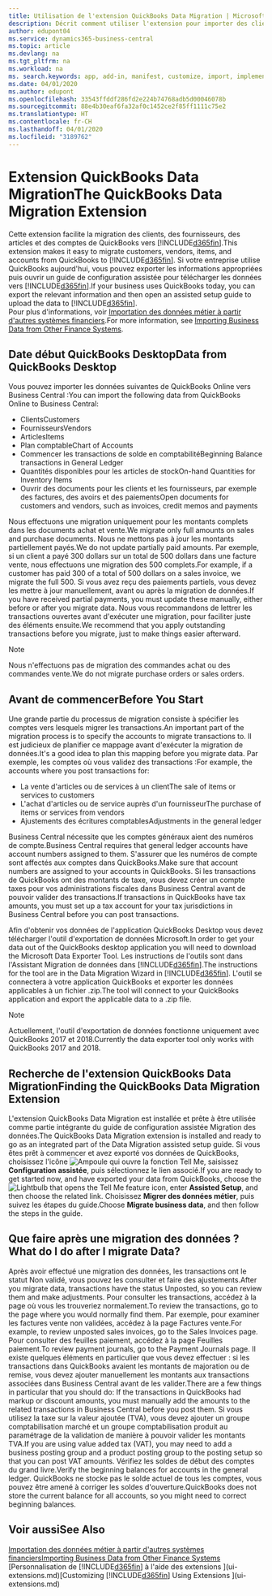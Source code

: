 ```yaml
---
title: Utilisation de l'extension QuickBooks Data Migration | Microsoft Docs
description: Décrit comment utiliser l'extension pour importer des clients, des fournisseurs, des articles, et des comptes de QuickBooks Desktop dans Business Central.
author: edupont04
ms.service: dynamics365-business-central
ms.topic: article
ms.devlang: na
ms.tgt_pltfrm: na
ms.workload: na
ms. search.keywords: app, add-in, manifest, customize, import, implement
ms.date: 04/01/2020
ms.author: edupont
ms.openlocfilehash: 33543ffddf286fd2e224b74768adb5d00046078b
ms.sourcegitcommit: 88e4b30eaf6fa32af0c1452ce2f85ff1111c75e2
ms.translationtype: HT
ms.contentlocale: fr-CH
ms.lasthandoff: 04/01/2020
ms.locfileid: "3189762"
---
```

# <a name="the-quickbooks-data-migration-extension"></a><span data-ttu-id="3446c-103">Extension QuickBooks Data Migration</span><span class="sxs-lookup"><span data-stu-id="3446c-103">The QuickBooks Data Migration Extension</span></span>
<span data-ttu-id="3446c-104">Cette extension facilite la migration des clients, des fournisseurs, des articles et des comptes de QuickBooks vers [!INCLUDE[d365fin](includes/d365fin_md.md)].</span><span class="sxs-lookup"><span data-stu-id="3446c-104">This extension makes it easy to migrate customers, vendors, items, and accounts from QuickBooks to [!INCLUDE[d365fin](includes/d365fin_md.md)].</span></span> <span data-ttu-id="3446c-105">Si votre entreprise utilise QuickBooks aujourd'hui, vous pouvez exporter les informations appropriées puis ouvrir un guide de configuration assistée pour télécharger les données vers [!INCLUDE[d365fin](includes/d365fin_md.md)].</span><span class="sxs-lookup"><span data-stu-id="3446c-105">If your business uses QuickBooks today, you can export the relevant information and then open an assisted setup guide to upload the data to [!INCLUDE[d365fin](includes/d365fin_md.md)].</span></span>  
<span data-ttu-id="3446c-106">Pour plus d'informations, voir [Importation des données métier à partir d'autres systèmes financiers](across-import-data-configuration-packages.md).</span><span class="sxs-lookup"><span data-stu-id="3446c-106">For more information, see [Importing Business Data from Other Finance Systems](across-import-data-configuration-packages.md).</span></span>

## <a name="data-from-quickbooks-desktop"></a><span data-ttu-id="3446c-107">Date début QuickBooks Desktop</span><span class="sxs-lookup"><span data-stu-id="3446c-107">Data from QuickBooks Desktop</span></span>
 
<span data-ttu-id="3446c-108">Vous pouvez importer les données suivantes de QuickBooks Online vers Business Central :</span><span class="sxs-lookup"><span data-stu-id="3446c-108">You can import the following data from QuickBooks Online to Business Central:</span></span>

- <span data-ttu-id="3446c-109">Clients</span><span class="sxs-lookup"><span data-stu-id="3446c-109">Customers</span></span>  
- <span data-ttu-id="3446c-110">Fournisseurs</span><span class="sxs-lookup"><span data-stu-id="3446c-110">Vendors</span></span>  
- <span data-ttu-id="3446c-111">Articles</span><span class="sxs-lookup"><span data-stu-id="3446c-111">Items</span></span>  
- <span data-ttu-id="3446c-112">Plan comptable</span><span class="sxs-lookup"><span data-stu-id="3446c-112">Chart of Accounts</span></span>  
- <span data-ttu-id="3446c-113">Commencer les transactions de solde en comptabilité</span><span class="sxs-lookup"><span data-stu-id="3446c-113">Beginning Balance transactions in General Ledger</span></span>  
- <span data-ttu-id="3446c-114">Quantités disponibles pour les articles de stock</span><span class="sxs-lookup"><span data-stu-id="3446c-114">On-hand Quantities for Inventory Items</span></span>  
- <span data-ttu-id="3446c-115">Ouvrir des documents pour les clients et les fournisseurs, par exemple des factures, des avoirs et des paiements</span><span class="sxs-lookup"><span data-stu-id="3446c-115">Open documents for customers and vendors, such as invoices, credit memos and payments</span></span>  

<span data-ttu-id="3446c-116">Nous effectuons une migration uniquement pour les montants complets dans les documents achat et vente.</span><span class="sxs-lookup"><span data-stu-id="3446c-116">We migrate only full amounts on sales and purchase documents.</span></span> <span data-ttu-id="3446c-117">Nous ne mettons pas à jour les montants partiellement payés.</span><span class="sxs-lookup"><span data-stu-id="3446c-117">We do not update partially paid amounts.</span></span> <span data-ttu-id="3446c-118">Par exemple, si un client a payé 300 dollars sur un total de 500 dollars dans une facture vente, nous effectuons une migration des 500 complets.</span><span class="sxs-lookup"><span data-stu-id="3446c-118">For example, if a customer has paid 300 of a total of 500 dollars on a sales invoice, we migrate the full 500.</span></span> <span data-ttu-id="3446c-119">Si vous avez reçu des paiements partiels, vous devez les mettre à jour manuellement, avant ou après la migration de données.</span><span class="sxs-lookup"><span data-stu-id="3446c-119">If you have received partial payments, you must update these manually, either before or after you migrate data.</span></span> <span data-ttu-id="3446c-120">Nous vous recommandons de lettrer les transactions ouvertes avant d'exécuter une migration, pour faciliter juste des éléments ensuite.</span><span class="sxs-lookup"><span data-stu-id="3446c-120">We recommend that you apply outstanding transactions before you migrate, just to make things easier afterward.</span></span>

> [!NOTE]
> <span data-ttu-id="3446c-121">Nous n'effectuons pas de migration des commandes achat ou des commandes vente.</span><span class="sxs-lookup"><span data-stu-id="3446c-121">We do not migrate purchase orders or sales orders.</span></span>

## <a name="before-you-start"></a><span data-ttu-id="3446c-122">Avant de commencer</span><span class="sxs-lookup"><span data-stu-id="3446c-122">Before You Start</span></span>
<span data-ttu-id="3446c-123">Une grande partie du processus de migration consiste à spécifier les comptes vers lesquels migrer les transactions.</span><span class="sxs-lookup"><span data-stu-id="3446c-123">An important part of the migration process is to specify the accounts to migrate transactions to.</span></span> <span data-ttu-id="3446c-124">Il est judicieux de planifier ce mappage avant d'exécuter la migration de données.</span><span class="sxs-lookup"><span data-stu-id="3446c-124">It's a good idea to plan this mapping before you migrate data.</span></span> <span data-ttu-id="3446c-125">Par exemple, les comptes où vous validez des transactions :</span><span class="sxs-lookup"><span data-stu-id="3446c-125">For example, the accounts where you post transactions for:</span></span>

- <span data-ttu-id="3446c-126">La vente d'articles ou de services à un client</span><span class="sxs-lookup"><span data-stu-id="3446c-126">The sale of items or services to customers</span></span>  
- <span data-ttu-id="3446c-127">L'achat d'articles ou de service auprès d'un fournisseur</span><span class="sxs-lookup"><span data-stu-id="3446c-127">The purchase of items or services from vendors</span></span>  
- <span data-ttu-id="3446c-128">Ajustements des écritures comptables</span><span class="sxs-lookup"><span data-stu-id="3446c-128">Adjustments in the general ledger</span></span>  

<span data-ttu-id="3446c-129">Business Central nécessite que les comptes généraux aient des numéros de compte.</span><span class="sxs-lookup"><span data-stu-id="3446c-129">Business Central requires that general ledger accounts have account numbers assigned to them.</span></span> <span data-ttu-id="3446c-130">S'assurer que les numéros de compte sont affectés aux comptes dans QuickBooks.</span><span class="sxs-lookup"><span data-stu-id="3446c-130">Make sure that account numbers are assigned to your accounts in QuickBooks.</span></span>
<span data-ttu-id="3446c-131">Si les transactions de QuickBooks ont des montants de taxe, vous devez créer un compte taxes pour vos administrations fiscales dans Business Central avant de pouvoir valider des transactions.</span><span class="sxs-lookup"><span data-stu-id="3446c-131">If transactions in QuickBooks have tax amounts, you must set up a tax account for your tax jurisdictions in Business Central before you can post transactions.</span></span>

<span data-ttu-id="3446c-132">Afin d'obtenir vos données de l'application QuickBooks Desktop vous devez télécharger l'outil d'exportation de données Microsoft.</span><span class="sxs-lookup"><span data-stu-id="3446c-132">In order to get your data out of the QuickBooks desktop application you will need to download the Microsoft Data Exporter Tool.</span></span>  <span data-ttu-id="3446c-133">Les instructions de l'outils sont dans l'Assistant Migration de données dans [!INCLUDE[d365fin](includes/d365fin_md.md)].</span><span class="sxs-lookup"><span data-stu-id="3446c-133">The instructions for the tool are in the Data Migration Wizard in [!INCLUDE[d365fin](includes/d365fin_md.md)].</span></span> <span data-ttu-id="3446c-134">L'outil se connectera à votre application QuickBooks et exporter les données applicables à un fichier .zip.</span><span class="sxs-lookup"><span data-stu-id="3446c-134">The tool will connect to your QuickBooks application and export the applicable data to a .zip file.</span></span>  

> [!NOTE]
> <span data-ttu-id="3446c-135">Actuellement, l'outil d'exportation de données fonctionne uniquement avec QuickBooks 2017 et 2018.</span><span class="sxs-lookup"><span data-stu-id="3446c-135">Currently the data exporter tool only works with QuickBooks 2017 and 2018.</span></span>

## <a name="finding-the-quickbooks-data-migration-extension"></a><span data-ttu-id="3446c-136">Recherche de l'extension QuickBooks Data Migration</span><span class="sxs-lookup"><span data-stu-id="3446c-136">Finding the QuickBooks Data Migration Extension</span></span>
<span data-ttu-id="3446c-137">L'extension QuickBooks Data Migration est installée et prête à être utilisée comme partie intégrante du guide de configuration assistée Migration des données.</span><span class="sxs-lookup"><span data-stu-id="3446c-137">The QuickBooks Data Migration extension is installed and ready to go as an integrated part of the Data Migration assisted setup guide.</span></span> <span data-ttu-id="3446c-138">Si vous êtes prêt à commencer et avez exporté vos données de QuickBooks, choisissez l'icône ![Ampoule qui ouvre la fonction Tell Me](media/ui-search/search_small.png "Dites-moi ce que vous voulez faire"), saisissez **Configuration assistée**, puis sélectionnez le lien associé.</span><span class="sxs-lookup"><span data-stu-id="3446c-138">If you are ready to get started now, and have exported your data from QuickBooks, choose the ![Lightbulb that opens the Tell Me feature](media/ui-search/search_small.png "Tell me what you want to do") icon, enter **Assisted Setup**, and then choose the related link.</span></span> <span data-ttu-id="3446c-139">Choisissez **Migrer des données métier**, puis suivez les étapes du guide.</span><span class="sxs-lookup"><span data-stu-id="3446c-139">Choose **Migrate business data**, and then follow the steps in the guide.</span></span>  

## <a name="what-do-i-do-after-i-migrate-data"></a><span data-ttu-id="3446c-140">Que faire après une migration des données ?</span><span class="sxs-lookup"><span data-stu-id="3446c-140">What do I do after I migrate Data?</span></span>
<span data-ttu-id="3446c-141">Après avoir effectué une migration des données, les transactions ont le statut Non validé, vous pouvez les consulter et faire des ajustements.</span><span class="sxs-lookup"><span data-stu-id="3446c-141">After you migrate data, transactions have the status Unposted, so you can review them and make adjustments.</span></span> <span data-ttu-id="3446c-142">Pour consulter les transactions, accédez à la page où vous les trouveriez normalement.</span><span class="sxs-lookup"><span data-stu-id="3446c-142">To review the transactions, go to the page where you would normally find them.</span></span> <span data-ttu-id="3446c-143">Par exemple, pour examiner les factures vente non validées, accédez à la page Factures vente.</span><span class="sxs-lookup"><span data-stu-id="3446c-143">For example, to review unposted sales invoices, go to the Sales Invoices page.</span></span> <span data-ttu-id="3446c-144">Pour consulter des feuilles paiement, accédez à la page Feuilles paiement.</span><span class="sxs-lookup"><span data-stu-id="3446c-144">To review payment journals, go to the Payment Journals page.</span></span>
<span data-ttu-id="3446c-145">Il existe quelques éléments en particulier que vous devez effectuer : si les transactions dans QuickBooks avaient les montants de majoration ou de remise, vous devez ajouter manuellement les montants aux transactions associées dans Business Central avant de les valider.</span><span class="sxs-lookup"><span data-stu-id="3446c-145">There are a few things in particular that you should do: If the transactions in QuickBooks had markup or discount amounts, you must manually add the amounts to the related transactions in Business Central before you post them.</span></span>
<span data-ttu-id="3446c-146">Si vous utilisez la taxe sur la valeur ajoutée (TVA), vous devez ajouter un groupe comptabilisation marché et un groupe comptabilisation produit au paramétrage de la validation de manière à pouvoir valider les montants TVA.</span><span class="sxs-lookup"><span data-stu-id="3446c-146">If you are using value added tax (VAT), you may need to add a business posting group and a product posting group to the posting setup so that you can post VAT amounts.</span></span>
<span data-ttu-id="3446c-147">Vérifiez les soldes de début des comptes du grand livre.</span><span class="sxs-lookup"><span data-stu-id="3446c-147">Verify the beginning balances for accounts in the general ledger.</span></span> <span data-ttu-id="3446c-148">QuickBooks ne stocke pas le solde actuel de tous les comptes, vous pouvez être amené à corriger les soldes d'ouverture.</span><span class="sxs-lookup"><span data-stu-id="3446c-148">QuickBooks does not store the current balance for all accounts, so you might need to correct beginning balances.</span></span>

## <a name="see-also"></a><span data-ttu-id="3446c-149">Voir aussi</span><span class="sxs-lookup"><span data-stu-id="3446c-149">See Also</span></span>
[<span data-ttu-id="3446c-150">Importation des données métier à partir d'autres systèmes financiers</span><span class="sxs-lookup"><span data-stu-id="3446c-150">Importing Business Data from Other Finance Systems</span></span>](across-import-data-configuration-packages.md)  
<span data-ttu-id="3446c-151">[Personnalisation de [!INCLUDE[d365fin](includes/d365fin_md.md)] à l'aide des extensions ](ui-extensions.md)</span><span class="sxs-lookup"><span data-stu-id="3446c-151">[Customizing [!INCLUDE[d365fin](includes/d365fin_md.md)] Using Extensions ](ui-extensions.md)</span></span>  
